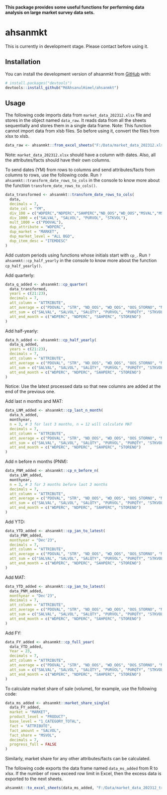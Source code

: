 
<!-- README.md is generated from README.Rmd. Please edit that file -->

**This package provides some useful functions for performing data
analysis on large market survey data sets.**

# ahsanmkt

<!-- badges: start -->
<!-- badges: end -->

This is currently in development stage. Please contact before using it.

## Installation

You can install the development version of ahsanmkt from
[GitHub](https://github.com/) with:

``` r
# install.packages("devtools")
devtools::install_github("MdAhsanulHimel/ahsanmkt")
```

## Usage

The following code imports data from `market_data_202312.xlsx` file and
stores in the object named `data_raw`. It reads data from all the sheets
sequentially and stores them in a single data frame. Note: This function
cannot import data from xlsb files. So before using it, convert the
files from xlsx to xlsb.

``` r
data_raw <- ahsanmkt::from_excel_sheets("F:/Data/market_data_202312.xlsx")
```

Note: `market_data_202312.xlsx` should have a column with dates. Also,
all the attributes/facts should have their own columns.

To send dates (YM) from rows to columns and send attributes/facts from
columns to rows, use the following code. Run
`?ahsanmkt::transform_date_rows_to_cols` in the console to know more
about the function `transform_date_rows_to_cols()`.

``` r
data_transformed <- ahsanmkt::transform_date_rows_to_cols(
  data,
  decimals = 7,
  date_col = "YM",
  div_100 = c("WDPERC","NDPERC","SAHPERC","ND_OOS","WD_OOS","MSVAL","MSVOL","FMCGND"),
  div_1000 = c("SALVAL", "SALVOL", "PURVOL", "STKVOL"),
  mult_1000 = c("PDOVAL"),
  dup_attribute = "WDPERC",
  dup_market = "MARKET",
  dup_market_level = "ALL BGD",
  dup_item_desc = "ITEMDESC"
)
```

Add custom periods using functions whose initials start with `cp_`. Run
`?ahsanmkt::cp_half_yearly` in the console to know more about the
function `cp_half_yearly()`.

Add quarterly:

``` r
data_q_added <- ahsanmkt::cp_quarter(
  data_transformed,
  years = c(21:23),
  decimals = 7,
  att_column = "ATTRIBUTE",
  att_average = c("PDOVAL", "STR", "ND_OOS", "WD_OOS", "OOS_STORNO", "MSVAL", "MSVOL"),
  att_sum = c("SALVAL", "SALVOL", "SALQTY", "PURVOL", "PURQTY", "STKVOL", "STKQTY"),
  att_end_month = c("WDPERC", "NDPERC", "SAHPERC", "STORENO")
)
```

Add half-yearly:

``` r
data_h_added <- ahsanmkt::cp_half_yearly(
  data_q_added,
  years = c(21:23),
  decimals = 7,
  att_column = "ATTRIBUTE",
  att_average = c("PDOVAL", "STR", "ND_OOS", "WD_OOS", "OOS_STORNO", "MSVAL", "MSVOL"),
  att_sum = c("SALVAL", "SALVOL", "SALQTY", "PURVOL", "PURQTY", "STKVOL", "STKQTY"),
  att_end_month = c("WDPERC", "NDPERC", "SAHPERC", "STORENO")
)
```

Notice: Use the latest processed data so that new columns are added at
the end of the previous one.

Add last n months and MAT:

``` r
data_LNM_added <- ahsanmkt::cp_last_n_month(
  data_h_added,
  monthyear,
  n = 3, # 3 for last 3 months, n = 12 will calculate MAT
  decimals = 7,
  att_column = "ATTRIBUTE",
  att_average = c("PDOVAL", "STR", "ND_OOS", "WD_OOS", "OOS_STORNO", "MSVAL", "MSVOL"),
  att_sum = c("SALVAL", "SALVOL", "SALQTY", "PURVOL", "PURQTY", "STKVOL", "STKQTY"),
  att_end_month = c("WDPERC", "NDPERC", "SAHPERC", "STORENO")
)
```

Add n before n months (PNM):

``` r
data_PNM_added <- ahsanmkt::cp_n_before_n(
  data_LNM_added,
  monthyear,
  n = 3, # 3 for 3 months before last 3 months
  decimals = 7,
  att_column = "ATTRIBUTE",
  att_average = c("PDOVAL", "STR", "ND_OOS", "WD_OOS", "OOS_STORNO", "MSVAL", "MSVOL"),
  att_sum = c("SALVAL", "SALVOL", "SALQTY", "PURVOL", "PURQTY", "STKVOL", "STKQTY"),
  att_end_month = c("WDPERC", "NDPERC", "SAHPERC", "STORENO")
)
```

Add YTD:

``` r
data_YTD_added <- ahsanmkt::cp_jan_to_latest(
  data_PNM_added,
  monthyear = "Dec'23",
  decimals = 7,
  att_column = "ATTRIBUTE",
  att_average = c("PDOVAL", "STR", "ND_OOS", "WD_OOS", "OOS_STORNO", "MSVAL", "MSVOL"),
  att_sum = c("SALVAL", "SALVOL", "SALQTY", "PURVOL", "PURQTY", "STKVOL", "STKQTY"),
  att_end_month = c("WDPERC", "NDPERC", "SAHPERC", "STORENO")
)
```

Add MAT:

``` r
data_YTD_added <- ahsanmkt::cp_jan_to_latest(
  data_PNM_added,
  monthyear = "Dec'23",
  decimals = 7,
  att_column = "ATTRIBUTE",
  att_average = c("PDOVAL", "STR", "ND_OOS", "WD_OOS", "OOS_STORNO", "MSVAL", "MSVOL"),
  att_sum = c("SALVAL", "SALVOL", "SALQTY", "PURVOL", "PURQTY", "STKVOL", "STKQTY"),
  att_end_month = c("WDPERC", "NDPERC", "SAHPERC", "STORENO")
)
```

Add FY:

``` r
data_FY_added <- ahsanmkt::cp_full_year(
  data_YTD_added,
  Year = 23,
  decimals = 7,
  att_column = "ATTRIBUTE",
  att_average = c("PDOVAL", "STR", "ND_OOS", "WD_OOS", "OOS_STORNO", "MSVAL", "MSVOL"),
  att_sum = c("SALVAL", "SALVOL", "SALQTY", "PURVOL", "PURQTY", "STKVOL", "STKQTY"),
  att_end_month = c("WDPERC", "NDPERC", "SAHPERC", "STORENO")
)
```

To calculate market share of sale (volume), for example, use the
following code:

``` r
data_ms_added <- ahsanmkt::market_share_single(
  data_FY_added,
  market = "MARKET",
  product_level = "PRODUCT",
  base_level = "1_CATEGORY_TOTAL",
  fact = "ATTRIBUTE",
  fact_amount = "SALVOL",
  fact_share = "MSVOL",
  decimals = 7,
  progress_full = FALSE
)
```

Similarly, market share for any other attributes/facts can be
calculated.

The following code exports the data frame named `data_ms_added` from R
to xlsx. If the number of rows exceed row limit in Excel, then the
excess data is exported to the next sheets.

``` r
ahsanmkt::to_excel_sheets(data_ms_added, "F:/Data/market_data_202312_transformed.xlsx")
```
